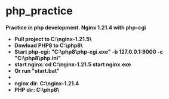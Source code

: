 # php_practice
<b>Practice in php development.<b>
Nginx 1.21.4 with php-cgi
  
  <ul>
    <li>Pull project to C:\nginx-1.21.5\
    <li>Dowload PHP8 to C:\php8\
    <li>Start php-cgi: "C:\php8\php-cgi.exe" -b 127.0.0.1:9000 -c "C:\php8\php.ini"
    <li>start nginx: cd C:\nginx-1.21.5
	 start nginx.exe
    <li>Or run "start.bat"
    <li>
    <li>nginx dir: C:\nginx-1.21.4
    <li>PHP dir: C:\php8\
  </ul>
